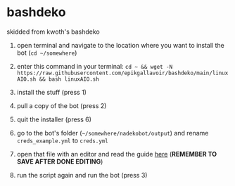 # bashdeko
skidded from kwoth's bashdeko

1) open terminal and navigate to the location where you want to install the bot (`cd ~/somewhere`)

2) enter this command in your terminal:
`cd ~ && wget -N https://raw.githubusercontent.com/epikgallavoir/bashdeko/main/linuxAIO.sh && bash linuxAIO.sh`

3) install the stuff (press 1)
4) pull a copy of the bot (press 2)
5) quit the installer (press 6)

6) go to the bot's folder (`~/somewhere/nadekobot/output`) and rename `creds_example.yml` to `creds.yml`

7) open that file with an editor and read the guide [here](https://nadekobot.readthedocs.io/en/v4/creds-guide) (**REMEMBER TO SAVE AFTER DONE EDITING**)

8) run the script again and run the bot (press 3)
